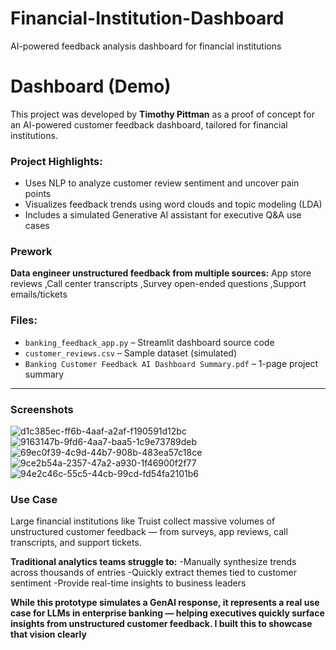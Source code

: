# Financial-Institution-Dashboard
AI-powered feedback analysis dashboard for financial institutions 

#  Dashboard (Demo)

This project was developed by **Timothy Pittman** as a proof of concept for an AI-powered customer feedback dashboard, tailored for financial institutions.

### Project Highlights:
- Uses NLP to analyze customer review sentiment and uncover pain points
- Visualizes feedback trends using word clouds and topic modeling (LDA)
- Includes a simulated Generative AI assistant for executive Q&A use cases
### Prework 
**Data engineer unstructured feedback from multiple sources:**
App store reviews
,Call center transcripts
,Survey open-ended questions
,Support emails/tickets

### Files:
- `banking_feedback_app.py` – Streamlit dashboard source code
- `customer_reviews.csv` – Sample dataset (simulated)
- `Banking Customer Feedback AI Dashboard Summary.pdf` – 1-page project summary

---
### Screenshots 
![d1c385ec-ff6b-4aaf-a2af-f190591d12bc](https://github.com/user-attachments/assets/b11a44b8-d0cb-4549-a7f1-c429d43ad1f5)
![9163147b-9fd6-4aa7-baa5-1c9e73789deb](https://github.com/user-attachments/assets/b6a9c122-2c62-4072-9f05-068bef8e188e)
![69ec0f39-4c9d-44b7-908b-483ea57c18ce](https://github.com/user-attachments/assets/81089397-cdfa-4949-851a-88cc7e94eb9c)
![9ce2b54a-2357-47a2-a930-1f46900f2f77](https://github.com/user-attachments/assets/89f0a153-acf6-4d74-be43-8642501a1f6e)
![94e2c46c-55c5-44cb-99cd-fd54fa2101b6](https://github.com/user-attachments/assets/e0c8aacf-61c6-47c8-89e9-4cca92ee2295)

### Use Case
Large financial institutions like Truist collect massive volumes of unstructured customer feedback — from surveys, app reviews, call transcripts, and support tickets.

**Traditional analytics teams struggle to:**
-Manually synthesize trends across thousands of entries
-Quickly extract themes tied to customer sentiment
-Provide real-time insights to business leaders

**While this prototype simulates a GenAI response, it represents a real use case for LLMs in enterprise banking — helping executives quickly surface insights from unstructured customer feedback. I built this to showcase that vision clearly**
